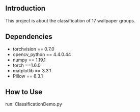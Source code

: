 ## Introduction

This project is about the classification of 17 wallpaper groups.

## Dependencies

- torchvision == 0.7.0
- opencv_python == 4.4.0.44
- numpy == 1.19.1
- torch ==1.6.0
- matplotlib == 3.3.1
- Pillow == 8.3.1

## How to Use

run:
	ClassificationDemo.py

